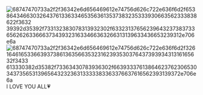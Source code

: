 ![68747470733a2f2f36342e6d656469612e74756d626c722e636f6d2f65386434663032643761336334653563613537383235333930663562333838622f3632 39392d35392f733132383078313932302f633231376562396432373837336562626336663734393231633466363266313139633436653239312e706e6a](https://github.com/user-attachments/assets/e4297f54-dd3c-482d-8f06-8a15ad38d48a)
![68747470733a2f2f36342e6d656469612e74756d626c722e636f6d2f32616461653366393738613635663532316239353037643739393431316165632f3433 613330382d35382f73363430783936302f663933376138646237623065303437356531396564323236313333383363376637616562393139372e706e6a](https://github.com/user-attachments/assets/d67a23cb-7eae-4c25-a4e8-ed5664ef758e)
I LOVE YOU ALL💗
